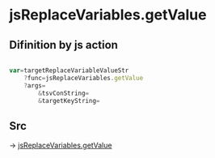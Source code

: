 # jsReplaceVariables.getValue

## Difinition by js action

```js.js

var=targetReplaceVariableValueStr
	?func=jsReplaceVariables.getValue
	?args=
		&tsvConString=
		&targetKeyString=
```

## Src

-> [jsReplaceVariables.getValue](https://github.com/puutaro/CommandClick/blob/master/app/src/main/java/com/puutaro/commandclick/fragment_lib/terminal_fragment/js_interface/edit/JsReplaceVariables.kt#L23)


